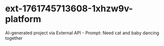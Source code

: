 # ext-1761745713608-1xhzw9v-platform
AI-generated project via External API - Prompt: Need cat and baby dancing together

